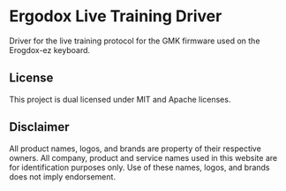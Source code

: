 # Ergodox Live Training Driver

Driver for the live training protocol for the GMK firmware used on the Erogdox-ez keyboard.  

## License

This project is dual licensed under MIT and Apache licenses.  

## Disclaimer

All product names, logos, and brands are property of their respective owners. All company, product and service names used in this website are for identification purposes only. Use of these names, logos, and brands does not imply endorsement.
